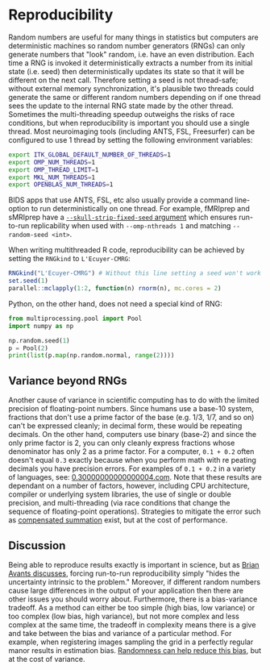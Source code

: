 
# Reproducibility

Random numbers are useful for many things in statistics but computers are deterministic machines so random number generators (RNGs) can only generate numbers that "look" random, i.e. have an even distribution. Each time a RNG is invoked it deterministically extracts a number from its initial state (i.e. seed) then deterministically updates its state so that it will be different on the next call. Therefore setting a seed is not thread-safe; without external memory synchronization, it's plausible two threads could generate the same or different random numbers depending on if one thread sees the update to the internal RNG state made by the other thread. Sometimes the multi-threading speedup outweighs the risks of race conditions, but when reproducibility is important you should use a single thread. Most neuroimaging tools (including ANTS, FSL, Freesurfer) can be configured to use 1 thread by setting the following environment variables:
```sh
export ITK_GLOBAL_DEFAULT_NUMBER_OF_THREADS=1
export OMP_NUM_THREADS=1
export OMP_THREAD_LIMIT=1
export MKL_NUM_THREADS=1
export OPENBLAS_NUM_THREADS=1
```
BIDS apps that use ANTS, FSL, etc also usually provide a command line-option to run deterministically on one thread. For example, fMRIprep and sMRIprep have a [`--skull-strip-fixed-seed` argument](https://fmriprep.org/en/stable/usage.html#Specific%20options%20for%20ANTs%20registrations) which ensures run-to-run replicability when used with `--omp-nthreads 1` and matching `--random-seed <int>`.

When writing multithreaded R code, reproducibility can be achieved by setting the `RNGkind` to `L'Ecuyer-CMRG`:
```R
RNGkind("L'Ecuyer-CMRG") # Without this line setting a seed won't work in multithreaded code
set.seed(1)
parallel::mclapply(1:2, function(n) rnorm(n), mc.cores = 2)
```
Python, on the other hand, does not need a special kind of RNG:
```py
from multiprocessing.pool import Pool
import numpy as np

np.random.seed(1)
p = Pool(2)
print(list(p.map(np.random.normal, range(2))))
```

## Variance beyond RNGs
Another cause of variance in scientific computing has to do with the limited precision of floating-point numbers. Since humans use a base-10 system, fractions that don't use a prime factor of the base (e.g. 1/3, 1/7, and so on) can't be expressed cleanly; in decimal form, these would be repeating decimals. On the other hand, computers use binary (base-2) and since the only prime factor is 2, you can only cleanly express fractions whose denominator has only 2 as a prime factor. For a computer, `0.1 + 0.2` often doesn't equal `0.3` exactly because when you perform math with re peating decimals you have precision errors. For examples of `0.1 + 0.2` in a variety of languages, see: [0.30000000000000004.com](https://0.30000000000000004.com). Note that these results are dependant on a number of factors, however, including CPU architecture, compiler or underlying system libraries, the use of single or double precision, and multi-threading (via race conditions that change the sequence of floating-point operations). Strategies to mitigate the error such as [compensated summation](https://en.wikipedia.org/wiki/Kahan_summation_algorithm) exist, but at the cost of performance.

## Discussion
Being able to reproduce results exactly is important in science, but as [Brian Avants discusses](https://github.com/ANTsX/ANTsR/issues/210#issuecomment-377511054), forcing run-to-run reproducibility simply "hides the uncertainty intrinsic to the problem." Moreover, if different random numbers cause large differences in the output of your application then there are other issues you should worry about. Furthermore, there is a bias-variance tradeoff. As a method can either be too simple (high bias, low variance) or too complex (low bias, high variance), but not more complex and less complex at the same time, the tradeoff in complexity means there is a give and take between the bias and variance of a particular method. For example, when registering images sampling the grid in a perfectly regular manor results in estimation bias. [Randomness can help reduce this bias](http://bigwww.epfl.ch/preprints/thevenaz0602p.pdf), but at the cost of variance.
